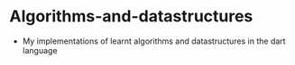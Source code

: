 # Algorithms-and-datastructures
 - My  implementations of learnt algorithms and datastructures in the dart language
